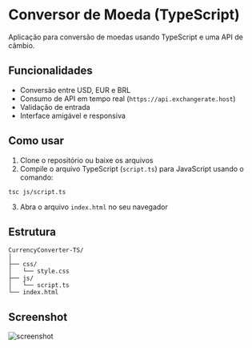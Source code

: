 # Conversor de Moeda (TypeScript)

Aplicação para conversão de moedas usando TypeScript e uma API de câmbio.

## Funcionalidades

- Conversão entre USD, EUR e BRL
- Consumo de API em tempo real (`https://api.exchangerate.host`)
- Validação de entrada
- Interface amigável e responsiva

## Como usar

1. Clone o repositório ou baixe os arquivos
2. Compile o arquivo TypeScript (`script.ts`) para JavaScript usando o comando:

```
tsc js/script.ts
```

3. Abra o arquivo `index.html` no seu navegador

## Estrutura

```
CurrencyConverter-TS/
│
├── css/
│   └── style.css
├── js/
│   └── script.ts
└── index.html
```

## Screenshot

![screenshot](https://via.placeholder.com/600x300?text=Currency+Converter+Preview)
